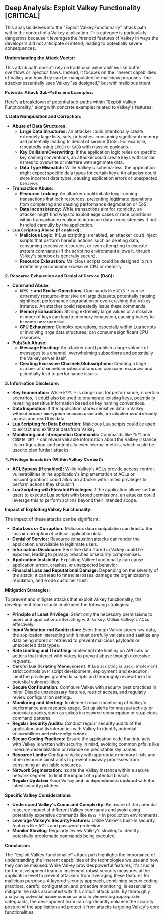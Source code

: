 ## Deep Analysis: Exploit Valkey Functionality [CRITICAL]

This analysis delves into the "Exploit Valkey Functionality" attack path within the context of a Valkey application. This category is particularly dangerous because it leverages the *intended* features of Valkey in ways the developers did not anticipate or intend, leading to potentially severe consequences.

**Understanding the Attack Vector:**

This attack path doesn't rely on traditional vulnerabilities like buffer overflows or injection flaws. Instead, it focuses on the inherent capabilities of Valkey and how they can be manipulated for malicious purposes. The attacker essentially uses Valkey "as designed," but with malicious intent.

**Potential Attack Sub-Paths and Examples:**

Here's a breakdown of potential sub-paths within "Exploit Valkey Functionality," along with concrete examples related to Valkey's features:

**1. Data Manipulation and Corruption:**

* **Abuse of Data Structures:**
    * **Large Data Structures:**  An attacker could intentionally create extremely large lists, sets, or hashes, consuming significant memory and potentially leading to denial of service (DoS). For example, repeatedly using `LPUSH` or `SADD` with massive payloads.
    * **Key Collision/Overwriting:**  If the application logic relies on specific key naming conventions, an attacker could create keys with similar names to overwrite or interfere with legitimate data.
    * **Data Type Mismatch:**  While Valkey is schema-less, the application might expect specific data types for certain keys. An attacker could store incorrect data types, causing application errors or unexpected behavior.
* **Transaction Abuse:**
    * **Resource Locking:**  An attacker could initiate long-running transactions that lock resources, preventing legitimate operations from completing and causing performance degradation or DoS.
    * **Data Inconsistency:**  While transactions aim for atomicity, an attacker might find ways to exploit edge cases or race conditions within transaction execution to introduce data inconsistencies if not handled carefully by the application.
* **Lua Scripting Abuse (if enabled):**
    * **Malicious Logic:** If Lua scripting is enabled, an attacker could inject scripts that perform harmful actions, such as deleting data, consuming excessive resources, or even attempting to execute system commands (if the scripting environment allows it, though Valkey's sandbox is generally secure).
    * **Resource Exhaustion:**  Malicious scripts could be designed to run indefinitely or consume excessive CPU or memory.

**2. Resource Exhaustion and Denial of Service (DoS):**

* **Command Abuse:**
    * **`KEYS *` and Similar Operations:**  Commands like `KEYS *` can be extremely resource-intensive on large datasets, potentially causing significant performance degradation or even crashing the Valkey instance. An attacker could repeatedly issue these commands.
    * **Memory Exhaustion:**  Storing extremely large values or a massive number of keys can lead to memory exhaustion, causing Valkey to become unresponsive.
    * **CPU Exhaustion:**  Complex operations, especially within Lua scripts or involving large data structures, can consume significant CPU resources.
* **Pub/Sub Abuse:**
    * **Message Flooding:**  An attacker could publish a large volume of messages to a channel, overwhelming subscribers and potentially the Valkey server itself.
    * **Creating Excessive Channels/Subscriptions:**  Creating a large number of channels or subscriptions can consume resources and potentially lead to performance issues.

**3. Information Disclosure:**

* **Key Enumeration:**  While `KEYS *` is dangerous for performance, in certain scenarios, it could also be used to enumerate existing keys, potentially revealing sensitive information based on key naming conventions.
* **Data Inspection:**  If the application stores sensitive data in Valkey without proper encryption or access controls, an attacker could directly access and read this data.
* **Lua Scripting for Data Extraction:**  Malicious Lua scripts could be used to extract and exfiltrate data from Valkey.
* **Monitoring and Introspection Commands:** Commands like `INFO` and `CONFIG GET *` can reveal valuable information about the Valkey instance, its configuration, and potentially even internal metrics, which could be used to plan further attacks.

**4. Privilege Escalation (Within Valkey Context):**

* **ACL Bypass (if enabled):** While Valkey's ACLs provide access control, vulnerabilities in the application's implementation of ACLs or misconfigurations could allow an attacker with limited privileges to perform actions they shouldn't.
* **Lua Scripting with Elevated Privileges:** If the application allows certain users to execute Lua scripts with broad permissions, an attacker could leverage this to perform actions beyond their intended scope.

**Impact of Exploiting Valkey Functionality:**

The impact of these attacks can be significant:

* **Data Loss or Corruption:** Malicious data manipulation can lead to the loss or corruption of critical application data.
* **Denial of Service:** Resource exhaustion attacks can render the application unavailable to legitimate users.
* **Information Disclosure:** Sensitive data stored in Valkey could be exposed, leading to privacy breaches or security compromises.
* **Application Instability:**  Exploiting Valkey functionality can cause application errors, crashes, or unexpected behavior.
* **Financial Loss and Reputational Damage:**  Depending on the severity of the attack, it can lead to financial losses, damage the organization's reputation, and erode customer trust.

**Mitigation Strategies:**

To prevent and mitigate attacks that exploit Valkey functionality, the development team should implement the following strategies:

* **Principle of Least Privilege:**  Grant only the necessary permissions to users and applications interacting with Valkey. Utilize Valkey's ACLs effectively.
* **Input Validation and Sanitization:**  Even though Valkey stores raw data, the application interacting with it must carefully validate and sanitize any data being stored or retrieved to prevent malicious payloads or unexpected data types.
* **Rate Limiting and Throttling:** Implement rate limiting on API calls or actions that interact with Valkey to prevent abuse through excessive requests.
* **Careful Lua Scripting Management:** If Lua scripting is used, implement strict controls over script development, deployment, and execution. Limit the privileges granted to scripts and thoroughly review them for potential vulnerabilities.
* **Secure Configuration:**  Configure Valkey with security best practices in mind. Disable unnecessary features, restrict access, and regularly review configuration settings.
* **Monitoring and Alerting:**  Implement robust monitoring of Valkey's performance and resource usage. Set up alerts for unusual activity or potential attacks, such as spikes in resource consumption or suspicious command patterns.
* **Regular Security Audits:** Conduct regular security audits of the application and its interaction with Valkey to identify potential vulnerabilities and misconfigurations.
* **Secure Coding Practices:**  Ensure the application code that interacts with Valkey is written with security in mind, avoiding common pitfalls like insecure deserialization or reliance on predictable key names.
* **Resource Limits:** Configure Valkey with appropriate memory limits and other resource constraints to prevent runaway processes from consuming all available resources.
* **Network Segmentation:**  Isolate the Valkey instance within a secure network segment to limit the impact of a potential breach.
* **Regular Updates:** Keep Valkey and its dependencies updated with the latest security patches.

**Specific Valkey Considerations:**

* **Understand Valkey's Command Complexity:** Be aware of the potential resource impact of different Valkey commands and avoid using potentially expensive commands like `KEYS *` in production environments.
* **Leverage Valkey's Security Features:**  Utilize Valkey's built-in security features like ACLs and password protection.
* **Monitor Slowlog:** Regularly review Valkey's slowlog to identify potentially problematic commands being executed.

**Conclusion:**

The "Exploit Valkey Functionality" attack path highlights the importance of understanding the inherent capabilities of the technologies we use and how they can be misused. While Valkey provides powerful features, it's crucial for the development team to implement robust security measures at the application level to prevent attackers from leveraging these features for malicious purposes. A layered security approach, combining secure coding practices, careful configuration, and proactive monitoring, is essential to mitigate the risks associated with this critical attack path. By thoroughly analyzing potential abuse scenarios and implementing appropriate safeguards, the development team can significantly enhance the security posture of the application and protect it from attacks targeting Valkey's core functionalities.
